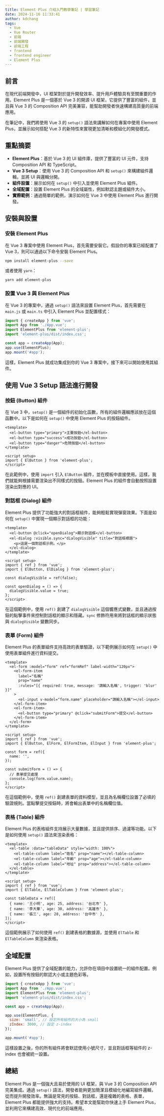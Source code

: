 ```yaml
---
title: Element Plus 介紹入門教學筆記 | 學習筆記
date: 2024-11-16 11:33:41
author: kdchang
tags:
  - Vue
  - Vue Router
  - 前端
  - 前端開發
  - 前端工程
  - frontend
  - frontend engineer
  - Element Plus
---
```


## 前言

在現代前端開發中，UI 框架對於提升開發效率、提升用戶體驗具有至關重要的作用。Element Plus 是一個基於 Vue 3 的開源 UI 框架，它提供了豐富的組件，並且與 Vue 3 的 Composition API 完美兼容，能幫助開發者快速構建高質量的前端應用。

在筆記中，我們將使用 Vue 3 的 `setup()` 語法來講解如何在專案中使用 Element Plus，並展示如何搭配 Vue 3 的新特性來實現更加清晰和模組化的開發模式。

## 重點摘要

- **Element Plus**：基於 Vue 3 的 UI 組件庫，提供了豐富的 UI 元件，支持 Composition API 和 TypeScript。
- **Vue 3 Setup**：使用 Vue 3 的 Composition API 和 `setup()` 來構建組件邏輯，並將 UI 與邏輯分開。
- **組件設置**：展示如何在 `setup()` 中引入並使用 Element Plus 組件。
- **全域配置**：設置 Element Plus 的全域屬性，例如默認主題或組件大小。
- **實際範例**：通過簡單的範例，演示如何在 Vue 3 中使用 Element Plus 進行開發。

## 安裝與設置

### 安裝 Element Plus

在 Vue 3 專案中使用 Element Plus，首先需要安裝它。假設你的專案已經配置了 Vue 3，則可以通過以下命令安裝 Element Plus。

```bash
npm install element-plus --save
```

或者使用 `yarn`：

```bash
yarn add element-plus
```

### 設置 Vue 3 與 Element Plus

在 Vue 3 的專案中，通過 `setup()` 語法來設置 Element Plus，首先需要在 `main.js` 或 `main.ts` 中引入 Element Plus 並配置樣式：

```javascript
import { createApp } from 'vue';
import App from './App.vue';
import ElementPlus from 'element-plus';
import 'element-plus/dist/index.css';

const app = createApp(App);
app.use(ElementPlus);
app.mount('#app');
```

這樣，Element Plus 就成功集成到你的 Vue 3 專案中，接下來可以開始使用其組件。

## 使用 Vue 3 Setup 語法進行開發

### 按鈕 (Button) 組件

在 Vue 3 中，`setup()` 是一個組件的初始化函數，所有的組件邏輯應該放在這個函數中。以下是如何在 `setup()` 中使用 Element Plus 的按鈕組件。

```vue
<template>
  <el-button type="primary">主要按鈕</el-button>
  <el-button type="success">成功按鈕</el-button>
  <el-button type="danger">危險按鈕</el-button>
</template>

<script setup>
import { ElButton } from 'element-plus';
</script>
```

在此範例中，使用 `import` 引入 `ElButton` 組件，並在模板中直接使用。這樣，我們就能夠根據需要渲染出不同樣式的按鈕。Element Plus 的組件會自動按照設置渲染出對應的 UI。

### 對話框 (Dialog) 組件

Element Plus 提供了功能強大的對話框組件，能夠輕鬆實現彈窗效果。下面是如何在 `setup()` 中實現一個顯示對話框的功能：

```vue
<template>
  <el-button @click="openDialog">顯示對話框</el-button>
  <el-dialog :visible.sync="dialogVisible" title="對話框標題">
    <p>這是一個對話框示例。</p>
  </el-dialog>
</template>

<script setup>
import { ref } from 'vue';
import { ElButton, ElDialog } from 'element-plus';

const dialogVisible = ref(false);

const openDialog = () => {
  dialogVisible.value = true;
};
</script>
```

在這個範例中，使用 `ref()` 創建了 `dialogVisible` 這個響應式變數，並且通過按鈕的點擊事件來控制對話框的顯示和隱藏。`sync` 修飾符用來將對話框的顯示狀態與 `dialogVisible` 變數同步。

### 表單 (Form) 組件

Element Plus 的表單組件支持高效的表單驗證，以下範例展示如何在 `setup()` 中使用表單組件進行資料提交。

```vue
<template>
  <el-form :model="form" ref="formRef" label-width="120px">
    <el-form-item
      label="名稱"
      prop="name"
      :rules="[{ required: true, message: '請輸入名稱', trigger: 'blur' }]"
    >
      <el-input v-model="form.name" placeholder="請輸入名稱"></el-input>
    </el-form-item>
    <el-form-item>
      <el-button type="primary" @click="submitForm">提交</el-button>
    </el-form-item>
  </el-form>
</template>

<script setup>
import { ref } from 'vue';
import { ElButton, ElForm, ElFormItem, ElInput } from 'element-plus';

const form = ref({
  name: '',
});

const submitForm = () => {
  // 表單提交處理
  console.log(form.value.name);
};
</script>
```

在這個範例中，使用 `ref()` 創建表單的資料模型，並且為名稱欄位設置了必填的驗證規則。當點擊提交按鈕時，將會輸出表單中的名稱欄位值。

### 表格 (Table) 組件

Element Plus 的表格組件支持展示大量數據，並且提供排序、過濾等功能。以下是如何使用 `setup()` 語法來渲染表格：

```vue
<template>
  <el-table :data="tableData" style="width: 100%">
    <el-table-column label="姓名" prop="name"></el-table-column>
    <el-table-column label="年齡" prop="age"></el-table-column>
    <el-table-column label="地址" prop="address"></el-table-column>
  </el-table>
</template>

<script setup>
import { ref } from 'vue';
import { ElTable, ElTableColumn } from 'element-plus';

const tableData = ref([
  { name: '王小明', age: 25, address: '台北市' },
  { name: '李大華', age: 30, address: '高雄市' },
  { name: '張三', age: 28, address: '台中市' },
]);
</script>
```

這個範例展示了如何使用 `ref()` 創建表格的數據源，並使用 `ElTable` 和 `ElTableColumn` 來渲染表格。

## 全域配置

Element Plus 提供了全域配置的能力，允許你在項目中設置統一的組件配置。例如，設置所有按鈕的默認大小或主題色彩等。

```javascript
import { createApp } from 'vue';
import App from './App.vue';
import ElementPlus from 'element-plus';
import 'element-plus/dist/index.css';

const app = createApp(App);

app.use(ElementPlus, {
  size: 'small', // 設定所有組件的大小為 small
  zIndex: 3000, // 設定 z-index
});

app.mount('#app');
```

這樣設置之後，你的所有組件將會默認使用小號尺寸，並且對話框等組件的 z-index 也會被統一設置。

## 總結

Element Plus 是一個強大且易於使用的 UI 框架，與 Vue 3 的 Composition API 完美集成。通過 `setup()` 語法，開發者能夠更加簡潔且模組化地編寫組件邏輯，從而提升開發效率。無論是常見的按鈕、對話框，還是複雜的表格、表單，Element Plus 都能提供強大的支持。希望本文能幫助你快速上手 Element Plus，並利用它來構建高效、現代化的前端應用。
